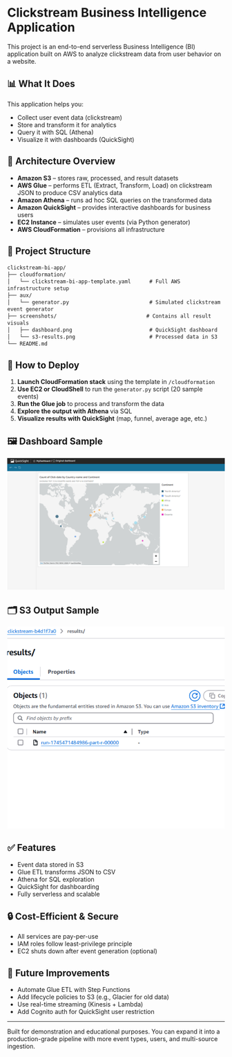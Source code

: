 # Clickstream Business Intelligence Application

This project is an end-to-end serverless Business Intelligence (BI) application built on AWS to analyze clickstream data from user behavior on a website.

## 📊 What It Does
This application helps you:
- Collect user event data (clickstream)
- Store and transform it for analytics
- Query it with SQL (Athena)
- Visualize it with dashboards (QuickSight)

## 🧱 Architecture Overview
- **Amazon S3** – stores raw, processed, and result datasets
- **AWS Glue** – performs ETL (Extract, Transform, Load) on clickstream JSON to produce CSV analytics data
- **Amazon Athena** – runs ad hoc SQL queries on the transformed data
- **Amazon QuickSight** – provides interactive dashboards for business users
- **EC2 Instance** – simulates user events (via Python generator)
- **AWS CloudFormation** – provisions all infrastructure

## 📁 Project Structure
```
clickstream-bi-app/
├── cloudformation/
│   └── clickstream-bi-app-template.yaml      # Full AWS infrastructure setup
├── aux/
│   └── generator.py                          # Simulated clickstream event generator
├── screenshots/                             # Contains all result visuals
│   ├── dashboard.png                         # QuickSight dashboard
│   └── s3-results.png                        # Processed data in S3
└── README.md
```

## 🚀 How to Deploy
1. **Launch CloudFormation stack** using the template in `/cloudformation`
2. **Use EC2 or CloudShell** to run the `generator.py` script (20 sample events)
3. **Run the Glue job** to process and transform the data
4. **Explore the output with Athena** via SQL
5. **Visualize results with QuickSight** (map, funnel, average age, etc.)

## 🖼️ Dashboard Sample
![Clickstream Dashboard](screenshots/Dashboard.png)

## 🗂️ S3 Output Sample
![S3 Result Structure](screenshots/s3-results.png)

## ✅ Features
- Event data stored in S3
- Glue ETL transforms JSON to CSV
- Athena for SQL exploration
- QuickSight for dashboarding
- Fully serverless and scalable

## 🔒 Cost-Efficient & Secure
- All services are pay-per-use
- IAM roles follow least-privilege principle
- EC2 shuts down after event generation (optional)

## 🧩 Future Improvements
- Automate Glue ETL with Step Functions
- Add lifecycle policies to S3 (e.g., Glacier for old data)
- Use real-time streaming (Kinesis + Lambda)
- Add Cognito auth for QuickSight user restriction

---

Built for demonstration and educational purposes. You can expand it into a production-grade pipeline with more event types, users, and multi-source ingestion.
